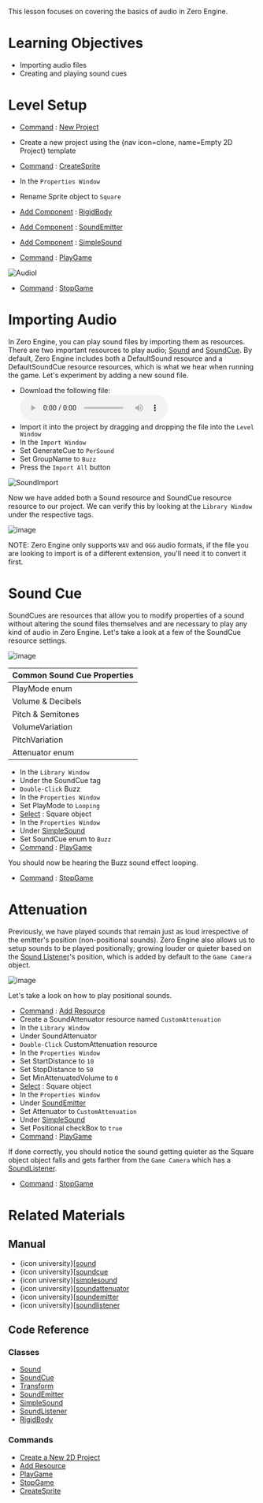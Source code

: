 This lesson focuses on covering the basics of audio in Zero Engine.

 # Learning Objectives

- Importing audio files
- Creating and playing sound cues

 # Level Setup

- [ Command](https://github.com/ArendDanielek/ZeroDocsTest/blob/master/zero_editor_documentation/zeromanual/editor/editorcommands/commands.markdown) : [ New Project](https://github.com/ArendDanielek/ZeroDocsTest/blob/master/code_reference/command_reference.markdown#newproject)
 - Create a new project using the {nav icon=clone, name=Empty 2D Project} template
- [ Command](https://github.com/ArendDanielek/ZeroDocsTest/blob/master/zero_editor_documentation/zeromanual/editor/editorcommands/commands.markdown) : [CreateSprite](https://github.com/ArendDanielek/ZeroDocsTest/blob/master/code_reference/command_reference.markdown#createsprite)
- In the `Properties Window`
 - Rename Sprite object to `Square`
 - [Add Component](https://github.com/ArendDanielek/ZeroDocsTest/blob/master/zero_editor_documentation/zeromanual/editor/addremovecomponent/) : [RigidBody](https://github.com/ArendDanielek/ZeroDocsTest/blob/master/code_reference/class_reference/rigidbody.markdown)
 - [Add Component](https://github.com/ArendDanielek/ZeroDocsTest/blob/master/zero_editor_documentation/zeromanual/editor/addremovecomponent.markdown) : [ SoundEmitter](https://github.com/ArendDanielek/ZeroDocsTest/blob/master/code_reference/class_reference/soundemitter.markdown)
 - [Add Component](https://github.com/ArendDanielek/ZeroDocsTest/blob/master/zero_editor_documentation/zeromanual/editor/addremovecomponent.markdown) : [ SimpleSound](https://github.com/ArendDanielek/ZeroDocsTest/blob/master/code_reference/class_reference/simplesound.markdown)

- [ Command](https://github.com/ArendDanielek/ZeroDocsTest/blob/master/zero_editor_documentation/zeromanual/editor/editorcommands/commands.markdown) : [ PlayGame](https://github.com/ArendDanielek/ZeroDocsTest/blob/master/code_reference/command_reference.markdown#playgame)



![AudioI](https://media.githubusercontent.com/media/zeroengineteam/ZeroFiles/master/doc_files/46662.gif)


- [ Command](https://github.com/ArendDanielek/ZeroDocsTest/blob/master/zero_editor_documentation/zeromanual/editor/editorcommands/commands.markdown) : [ StopGame](https://github.com/ArendDanielek/ZeroDocsTest/blob/master/code_reference/command_reference.markdown#stopgame)

 # Importing Audio

In Zero Engine, you can play sound files by importing them as resources. There are two important resources to play audio; [Sound](https://github.com/ArendDanielek/ZeroDocsTest/blob/master/code_reference/class_reference/sound.markdown) and [SoundCue](https://github.com/ArendDanielek/ZeroDocsTest/blob/master/code_reference/class_reference/soundcue.markdown). By default, Zero Engine includes both a DefaultSound resource and a DefaultSoundCue resource resources, which is what we hear when running the game. Let's experiment by adding a new sound file.

- Download the following file:
 ![Buzz](https://media.githubusercontent.com/media/zeroengineteam/ZeroFiles/master/doc_files/46672.wav)
- Import it into the project by dragging and dropping the file into the `Level Window`
- In the `Import Window`
 - Set GenerateCue  to `PerSound`
 - Set GroupName  to `Buzz`
 - Press the `Import All` button



![SoundImport](https://media.githubusercontent.com/media/zeroengineteam/ZeroFiles/master/doc_files/46996.gif)


Now we have added both a Sound resource and SoundCue resource resource to our project. We can verify this by looking at the `Library Window` under the respective tags.



![image](https://media.githubusercontent.com/media/zeroengineteam/ZeroFiles/master/doc_files/88672.png)


NOTE: Zero Engine only supports `WAV` and `OGG` audio formats, if the file you are looking to import is of a different extension, you'll need it to convert it first.

 # Sound Cue

SoundCues are resources that allow you to modify properties of a sound without altering the sound files themselves and are necessary to play any kind of audio in Zero Engine. Let's take a look at a few of the SoundCue resource settings.



![image](https://media.githubusercontent.com/media/zeroengineteam/ZeroFiles/master/doc_files/47005.png)


| Common Sound Cue Properties |
|------|
| PlayMode enum | Whether the sound should a [Single](https://github.com/ArendDanielek/ZeroDocsTest/blob/master/code_reference/enum_reference.markdown#soundplaymode) time or [loop](https://github.com/ArendDanielek/ZeroDocsTest/blob/master/code_reference/enum_reference.markdown#soundplaymode) on completion |
| Volume  & Decibels  | How quiet or loud the sound should be played |
| Pitch  & Semitones  | How high or low pitched the sound should be played |
| VolumeVariation  | Added random volume variation within the given range when sound is played |
| PitchVariation  | Added random pitch variation within the given range when sound is played |
| Attenuator enum | The resource that defines how the sound behaves based on distance from the origin |

- In the `Library Window`
 - Under the SoundCue  tag
  - `Double-Click` Buzz 
- In the `Properties Window`
 - Set PlayMode  to `Looping`
- [Select](https://github.com/ArendDanielek/ZeroDocsTest/blob/master/zero_editor_documentation/zeromanual/editor/editorcommands/selectobject.markdown) : Square object
- In the `Properties Window`
 - Under [ SimpleSound](https://github.com/ArendDanielek/ZeroDocsTest/blob/master/code_reference/class_reference/simplesound.markdown)
  - Set SoundCue enum to `Buzz`
- [ Command](https://github.com/ArendDanielek/ZeroDocsTest/blob/master/zero_editor_documentation/zeromanual/editor/editorcommands/commands.markdown) : [ PlayGame](https://github.com/ArendDanielek/ZeroDocsTest/blob/master/code_reference/command_reference.markdown#playgame)

You should now be hearing the Buzz  sound effect looping.

- [ Command](https://github.com/ArendDanielek/ZeroDocsTest/blob/master/zero_editor_documentation/zeromanual/editor/editorcommands/commands.markdown) : [ StopGame](https://github.com/ArendDanielek/ZeroDocsTest/blob/master/code_reference/command_reference.markdown#stopgame)

 # Attenuation

Previously, we have played sounds that remain just as loud irrespective of the emitter's position (non-positional sounds). Zero Engine also allows us to setup sounds to be played positionally; growing louder or quieter based on the [Sound Listener](https://github.com/ArendDanielek/ZeroDocsTest/blob/master/zero_editor_documentation/zeromanual/audio/soundlistener.markdown)'s position, which is added by default to the `Game Camera` object.



![image](https://media.githubusercontent.com/media/zeroengineteam/ZeroFiles/master/doc_files/88634.png)


Let's take a look on how to play positional sounds.

- [ Command](https://github.com/ArendDanielek/ZeroDocsTest/blob/master/zero_editor_documentation/zeromanual/editor/editorcommands/commands.markdown) : 
 [Add Resource](https://github.com/ArendDanielek/ZeroDocsTest/blob/master/zero_editor_documentation/zeromanual/editor/editorcommands/resourceadding.markdown)
 - Create a SoundAttenuator resource named `CustomAttenuation`
- In the `Library Window`
 - Under SoundAttenuator 
  - `Double-Click` CustomAttenuation resource
- In the `Properties Window`
 - Set StartDistance  to `10`
 - Set StopDistance  to `50`
 - Set MinAttenuatedVolume  to `0`
- [Select](https://github.com/ArendDanielek/ZeroDocsTest/blob/master/zero_editor_documentation/zeromanual/editor/editorcommands/selectobject.markdown) : Square object
- In the `Properties Window`
 - Under [ SoundEmitter](https://github.com/ArendDanielek/ZeroDocsTest/blob/master/code_reference/class_reference/soundemitter.markdown)
  - Set Attenuator  to `CustomAttenuation`
 - Under [ SimpleSound](https://github.com/ArendDanielek/ZeroDocsTest/blob/master/code_reference/class_reference/simplesound.markdown)
  - Set Positional checkBox to `true`
- [ Command](https://github.com/ArendDanielek/ZeroDocsTest/blob/master/zero_editor_documentation/zeromanual/editor/editorcommands/commands.markdown) : [ PlayGame](https://github.com/ArendDanielek/ZeroDocsTest/blob/master/code_reference/command_reference.markdown#playgame)

If done correctly, you should notice the sound getting quieter as the Square object object falls and gets farther from the `Game Camera` which has a [SoundListener](https://github.com/ArendDanielek/ZeroDocsTest/blob/master/zero_editor_documentation/zeromanual/audio/soundlistener.markdown).

- [ Command](https://github.com/ArendDanielek/ZeroDocsTest/blob/master/zero_editor_documentation/zeromanual/editor/editorcommands/commands.markdown) : [ StopGame](https://github.com/ArendDanielek/ZeroDocsTest/blob/master/code_reference/command_reference.markdown#stopgame)

 # Related Materials

 ## Manual
- {icon university}[[sound](https://github.com/ArendDanielek/ZeroDocsTest/blob/master/zero_editor_documentation/zeromanual/audio/sound.markdown)
- {icon university}[[soundcue](https://github.com/ArendDanielek/ZeroDocsTest/blob/master/zero_editor_documentation/zeromanual/audio/soundcue.markdown)
- {icon university}[[simplesound](https://github.com/ArendDanielek/ZeroDocsTest/blob/master/zero_editor_documentation/zeromanual/audio/simplesound.markdown)
- {icon university}[[soundattenuator](https://github.com/ArendDanielek/ZeroDocsTest/blob/master/zero_editor_documentation/zeromanual/audio/soundattenuator.markdown)
- {icon university}[[soundemitter](https://github.com/ArendDanielek/ZeroDocsTest/blob/master/zero_editor_documentation/zeromanual/audio/soundemitter.markdown)
- {icon university}[[soundlistener](https://github.com/ArendDanielek/ZeroDocsTest/blob/master/zero_editor_documentation/zeromanual/audio/soundlistener.markdown)

 ## Code Reference
 ### Classes
- [Sound](https://github.com/ArendDanielek/ZeroDocsTest/blob/master/code_reference/class_reference/sound.markdown)
- [SoundCue](https://github.com/ArendDanielek/ZeroDocsTest/blob/master/code_reference/class_reference/soundcue.markdown)
- [Transform](https://github.com/ArendDanielek/ZeroDocsTest/blob/master/code_reference/class_reference/Transform.markdown)
- [SoundEmitter](https://github.com/ArendDanielek/ZeroDocsTest/blob/master/code_reference/class_reference/SoundEmitter.markdown)
- [SimpleSound](https://github.com/ArendDanielek/ZeroDocsTest/blob/master/code_reference/class_reference/SimpleSound.markdown)
- [SoundListener](https://github.com/ArendDanielek/ZeroDocsTest/blob/master/code_reference/class_reference/SoundListener.markdown)
- [RigidBody](https://github.com/ArendDanielek/ZeroDocsTest/blob/master/code_reference/class_reference/rigidbody.markdown)

 ### Commands
- [Create a New 2D Project](https://github.com/ArendDanielek/ZeroDocsTest/blob/master/code_reference/command_reference.markdown#newproject)
- [ Add Resource](https://github.com/ArendDanielek/ZeroDocsTest/blob/master/code_reference/command_reference.markdown#add)
- [ PlayGame](https://github.com/ArendDanielek/ZeroDocsTest/blob/master/code_reference/command_reference.markdown#playgame)
- [ StopGame](https://github.com/ArendDanielek/ZeroDocsTest/blob/master/code_reference/command_reference.markdown#stopgame)
- [CreateSprite](https://github.com/ArendDanielek/ZeroDocsTest/blob/master/code_reference/command_reference.markdown#createsprite) 
  
  
  
  
  
  
  

 